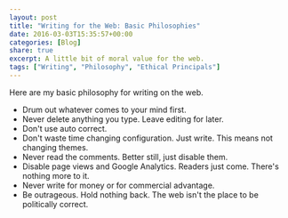```yaml
---
layout: post
title: "Writing for the Web: Basic Philosophies"
date: 2016-03-03T15:35:57+00:00
categories: [Blog]
share: true
excerpt: A little bit of moral value for the web.
tags: ["Writing", "Philosophy", "Ethical Principals"]
---
```


<span class="dcap">H</span>ere are my basic philosophy for writing on the web.

* Drum out whatever comes to your mind first.
* Never delete anything you type. Leave editing for later.
* Don't use auto correct.
* Don't waste time changing configuration. Just write. This means not changing themes.
* Never read the comments. Better still, just disable them.
* Disable page views and Google Analytics. Readers just come. There's nothing more to it.
* Never write for money or for commercial advantage.
* Be outrageous. Hold nothing back. The web isn't the place to be politically correct. 